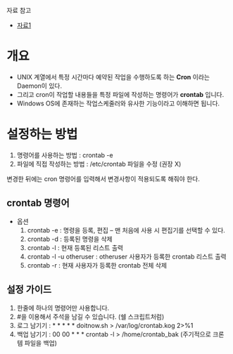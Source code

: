 자료 참고
- [자료1](https://happist.com/553442/%EC%84%9C%EB%B2%84%EC%97%90%EC%84%9C-%EC%9E%90%EB%8F%99-%EC%8B%A4%ED%96%89%EC%9D%84-%EA%B0%80%EB%8A%A5%EC%BC%80-%ED%95%B4%EC%A3%BC%EB%8A%94-crontab%ED%81%AC%EB%A1%A0%ED%83%AD-%EC%84%A4%EC%A0%95)


# 개요
- UNIX 계열에서 특정 시간마다 예약된 작업을 수행하도록 하는 **Cron** 이라는 Daemon이 있다.
- 그리고 cron이 작업할 내용들을 특정 파일에 작성하는 명령어가 **crontab** 입니다.
- Windows OS에 존재하는 작업스케줄러와 유사한 기능이라고 이해하면 됩니다. 


# 설정하는 방법
1) 명령어를 사용하는 방법 : crontab -e
2) 파일에 직접 작성하는 방법 : /etc/crontab 파일을 수정 (권장 X) 

변경한 뒤에는 cron 명령어를 입력해서 변경사항이 적용되도록 해줘야 한다. 

## crontab 명령어
- 옵션
  1) crontab -e : 명령을 등록, 편집 – 맨 처음에 사용 시 편집기를 선택할 수 있다.
  2) crontab -d : 등록된 명령을 삭제
  3) crontab -l : 현재 등록된 리스트 출력
  4) crontab -l -u otheruser : otheruser 사용자가 등록한 crontab 리스트 출력
  5) crontab -r : 현재 사용자가 등록한 crontab 전체 삭제


## 설정 가이드
1) 한줄에 하나의 명령어만 사용합니다. 
2) #을 이용해서 주석을 남길 수 있습니다. (쉘 스크립트처럼)
3) 로그 남기기 : * * * * * doitnow.sh > /var/log/crontab.kog 2>%1
4) 백업 남기기 : 00 00 * * * crontab -l > /home/crontab_bak (주기적으로 크론템 파일을 백업)
